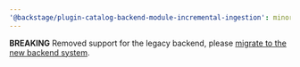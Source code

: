 ```yaml
---
'@backstage/plugin-catalog-backend-module-incremental-ingestion': minor
---
```


**BREAKING** Removed support for the legacy backend, please [migrate to the new backend system](https://github.com/backstage/backstage/tree/v1.38.0/plugins/catalog-backend-module-incremental-ingestion#installation).
